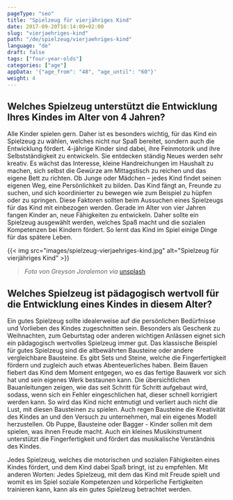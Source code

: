 ```yaml
---
pageType: "seo"
title: "Spielzeug für vierjähriges Kind"
date: 2017-09-20T16:14:09+02:00
slug: "vierjaehriges-kind"
path: "/de/spielzeug/vierjaehriges-kind"
language: "de"
draft: false
tags: ["four-year-olds"]
categories: ["age"]
appData: '{"age_from": "48", "age_until": "60"}'
weight: 4
---
```


<h2>Welches Spielzeug unterstützt die Entwicklung Ihres Kindes im Alter von 4 Jahren?</h2>

Alle Kinder spielen gern. Daher ist es besonders wichtig, für das Kind ein Spielzeug zu wählen, welches nicht nur Spaß bereitet, sondern auch die Entwicklung fördert. 4-jährige Kinder sind dabei, ihre Feinmotorik und ihre Selbstständigkeit zu entwickeln. Sie entdecken ständig Neues werden sehr kreativ. Es wächst das Interesse, kleine Handreichungen im Haushalt zu machen, sich selbst die Gewürze am Mittagstisch zu reichen und das eigene Bett zu richten. Ob Junge oder Mädchen – jedes Kind findet seinen eigenen Weg, eine Persönlichkeit zu bilden. Das Kind fängt an, Freunde zu suchen, und sich koordinierter zu bewegen wie zum Beispiel zu hüpfen oder zu springen. Diese Faktoren sollten beim Aussuchen eines Spielzeugs für das Kind mit einbezogen werden. Gerade im Alter von vier Jahren fangen Kinder an, neue Fähigkeiten zu entwickeln. Daher sollte ein Spielzeug ausgewählt werden, welches Spaß macht und die sozialen Kompetenzen bei Kindern fördert. So lernt das Kind im Spiel einige Dinge für das spätere Leben.

{{< img src="images/spielzeug-vierjaehriges-kind.jpg" alt="Spielzeug für vierjähriges Kind" >}}
 <blockquote>
  <p><em>Foto von Greyson Joralemon via</em> <a href="https://unsplash.com/photos/9IBqihqhuHc">unsplash</a></p>
</blockquote>

<h2>Welches Spielzeug ist pädagogisch wertvoll für die Entwicklung eines Kindes in diesem Alter?</h2>

Ein gutes Spielzeug sollte idealerweise auf die persönlichen Bedürfnisse und Vorlieben des Kindes zugeschnitten sein. Besonders als Geschenk zu Weihnachten, zum Geburtstag oder anderen wichtigen Anlässen eignet sich ein pädagogisch wertvolles Spielzeug immer gut. Das klassische Beispiel für gutes Spielzeug sind die altbewährten Bausteine oder andere vergleichbare Bausteine. Es gibt Sets und Steine, welche die Fingerfertigkeit fördern und zugleich auch etwas Abenteuerliches haben. Beim Bauen fiebert das Kind dem Moment entgegen, wo es das fertige Bauwerk vor sich hat und sein eigenes Werk bestaunen kann. Die übersichtlichen Bauanleitungen zeigen, wie das seit Schritt für Schritt aufgebaut wird, sodass, wenn sich ein Fehler eingeschlichen hat, dieser schnell korrigiert werden kann. So wird das Kind nicht entmutigt und verliert auch nicht die Lust, mit diesen Bausteinen zu spielen. Auch regen Bausteine die Kreativität des Kindes an und den Versuch zu unternehmen, mal ein eigenes Modell herzustellen. Ob Puppe, Bausteine oder Bagger - Kinder sollen mit dem spielen, was ihnen Freude macht. Auch ein kleines Musikinstrument unterstützt die Fingerfertigkeit und fördert das musikalische Verständnis des Kindes.

Jedes Spielzeug, welches die motorischen und sozialen Fähigkeiten eines Kindes fördert, und dem Kind dabei Spaß bringt, ist zu empfehlen. Mit anderen Worten: Jedes Spielzeug, mit dem das Kind mit Freude spielt und womit es im Spiel soziale Kompetenzen und körperliche Fertigkeiten trainieren kann, kann als ein gutes Spielzeug betrachtet werden.
